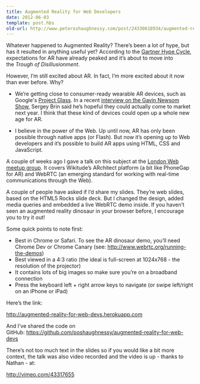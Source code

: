 ```yaml
---
title: Augmented Reality for Web Developers
date: 2012-06-03
template: post.hbs
old-url: http://www.peteroshaughnessy.com/post/24330618934/augmented-reality-for-web-developers
---
```


Whatever happened to Augmented Reality? There’s been a lot of hype, but
has it resulted in anything useful yet? According to the [Gartner Hype
Cycle](http://sembassy.com/wp-content/uploads/2011/10/gartner-hype-cycle-2012.gif),
expectations for AR have already peaked and it’s about to move into
the *Trough of Disillusionment*.

However, I’m still excited about AR. In fact, I’m more excited about it
now than ever before. Why?

-   We’re getting close to consumer-ready wearable AR devices, such as
    Google's [Project
    Glass](https://plus.google.com/111626127367496192147). In a
    recent [interview on the Gavin Newsom
    Show](http://current.com/shows/the-gavin-newsom-show/videos/sergey-brin-demos-google-glasses-prototype/),
    Sergey Brin said he’s hopeful they could actually come to market
    next year. I think that these kind of devices could open up a whole
    new age for AR.

-   I believe in the power of the Web. Up until now, AR has only been
    possible through native apps (or Flash). But now it’s opening up to
    Web developers and it’s possible to build AR apps using HTML, CSS
    and JavaScript.

A couple of weeks ago I gave a talk on this subject at the [London Web
meetup group](http://www.meetup.com/londonweb/). It covers Wikitude’s
ARchitect platform (a bit like PhoneGap for AR) and WebRTC (an emerging
standard for working with real-time communications through the Web).

A couple of people have asked if I’d share my slides. They’re web
slides, based on the HTML5 Rocks slide deck. But I changed the design,
added media queries and embedded a live WebRTC demo inside. If you
haven’t seen an augmented reality dinosaur in your browser before, I
encourage you to try it out!

Some quick points to note first:

-   Best in Chrome or Safari. To see the AR dinosaur demo, you’ll need
    Chrome Dev or Chrome Canary
    (see: <http://www.webrtc.org/running-the-demos>)
-   Best viewed in a 4:3 ratio (the ideal is full-screen at 1024x768 -
    the resolution of the projector)
-   It contains lots of big images so make sure you’re on a broadband
    connection
-   Press the keyboard left + right arrow keys to navigate (or swipe
    left/right on an iPhone or iPad)

Here’s the link:

<http://augmented-reality-for-web-devs.herokuapp.com>

And I’ve shared the code on
GitHub: <https://github.com/poshaughnessy/augmented-reality-for-web-devs>

There’s not too much text in the slides so if you would like a bit more
context, the talk was also video recorded and the video is up - thanks
to Nathan - at:

<http://vimeo.com/43317655>
